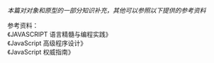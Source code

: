 _本篇对对象和原型的一部分知识补充，其他可以参照以下提供的参考资料_




参考资料：  
    《JAVASCRIPT 语言精髓与编程实践》  
    《JavaScript 高级程序设计》  
    《JavaScript 权威指南》  